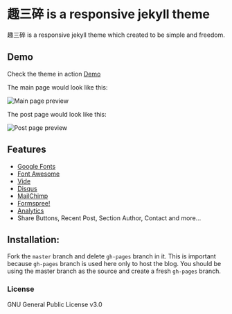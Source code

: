 # 趣三碎 is a responsive jekyll theme

趣三碎 is a responsive jekyll theme which created to be simple and freedom.

## Demo

Check the theme in action [Demo](https://yidiudiu.github.io/)

The main page would look like this:

![Main page preview](https://github.com/yidiudiu/blob/master/assets/img/bef_main_page.jpg?raw=true)

The post page would look like this:

![Post page preview](https://github.com/yidiudiu/blob/master/assets/img/bef_post.jpg?raw=true)

## Features

- [Google Fonts](https://fonts.google.com/)
- [Font Awesome](http://fontawesome.io/)
- [Vide](http://vodkabears.github.io/vide/)
- [Disqus](https://disqus.com/)
- [MailChimp](https://mailchimp.com/)
- [Formspree!](https://formspree.io/)
- [Analytics](https://analytics.google.com/analytics/web/)
- Share Buttons, Recent Post, Section Author, Contact and more...

## Installation:

Fork the ``master`` branch and delete ``gh-pages`` branch in it. This is important because ``gh-pages`` branch is used here only to host the blog. You should be using the master branch as the source and create a fresh ``gh-pages`` branch.

### License

GNU General Public License v3.0
